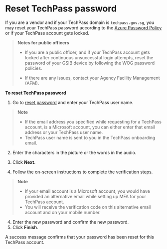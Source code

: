 # Reset TechPass password

If you are a vendor and if your TechPass domain is ```techpass.gov.sg```, you may reset your TechPass password according to the [Azure Password Policy](https://learn.microsoft.com/en-us/azure/active-directory/authentication/concept-sspr-policy#administrator-password-policy-differences) or if your TechPass account gets locked.

>**Notes for public officers**
>
>- If you are a public officer, and if your TechPass account gets locked after continuous unsuccessful login attempts, reset the password of your GSIB device by following the WOG password policies. 
>
>- If there are any issues, contact your Agency Facility Management (AFM).

**To reset TechPass password**

1. Go to [reset password](https://passwordreset.microsoftonline.com/) and  enter your TechPass user name.

> **Note**
>- If the email address you specified while requesting for a TechPass account, is a Microsoft account, you can either enter that email address or your TechPass user name.
>- TechPass user name is sent to you in the TechPass onboarding email.

2. Enter the characters in the picture or the words in the audio.

3. Click **Next**.

4. Follow the on-screen instructions to complete the verification steps. 

>**Note**
>- If your email account is a Microsoft account, you would have provided an alternative email while setting up MFA for your TechPass account.
>- You will receive the verification code on this alternative email account and on your mobile number.

4. Enter the new password and confirm the new password.
5. Click **Finish**.

A success message confirms that your password has been reset for this TechPass account.



<!--
![reset-password](assets/images/reset-password-vendor.png)
>
















